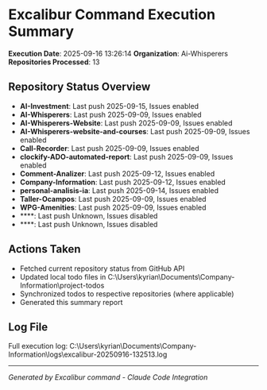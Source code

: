 ﻿# Excalibur Command Execution Summary

**Execution Date**: 2025-09-16 13:26:14
**Organization**: Ai-Whisperers
**Repositories Processed**: 13

## Repository Status Overview
- **AI-Investment**: Last push 2025-09-15, Issues enabled
- **AI-Whisperers**: Last push 2025-09-09, Issues enabled
- **AI-Whisperers-Website**: Last push 2025-09-09, Issues enabled
- **AI-Whisperers-website-and-courses**: Last push 2025-09-09, Issues enabled
- **Call-Recorder**: Last push 2025-09-09, Issues enabled
- **clockify-ADO-automated-report**: Last push 2025-09-09, Issues enabled
- **Comment-Analizer**: Last push 2025-09-12, Issues enabled
- **Company-Information**: Last push 2025-09-12, Issues enabled
- **personal-analisis-ia**: Last push 2025-09-14, Issues enabled
- **Taller-Ocampos**: Last push 2025-09-09, Issues enabled
- **WPG-Amenities**: Last push 2025-09-09, Issues enabled
- ****: Last push Unknown, Issues disabled
- ****: Last push Unknown, Issues disabled

## Actions Taken
- Fetched current repository status from GitHub API
- Updated local todo files in C:\Users\kyrian\Documents\Company-Information\project-todos
- Synchronized todos to respective repositories (where applicable)
- Generated this summary report

## Log File
Full execution log: C:\Users\kyrian\Documents\Company-Information\logs\excalibur-20250916-132513.log

---
*Generated by Excalibur command - Claude Code Integration*
